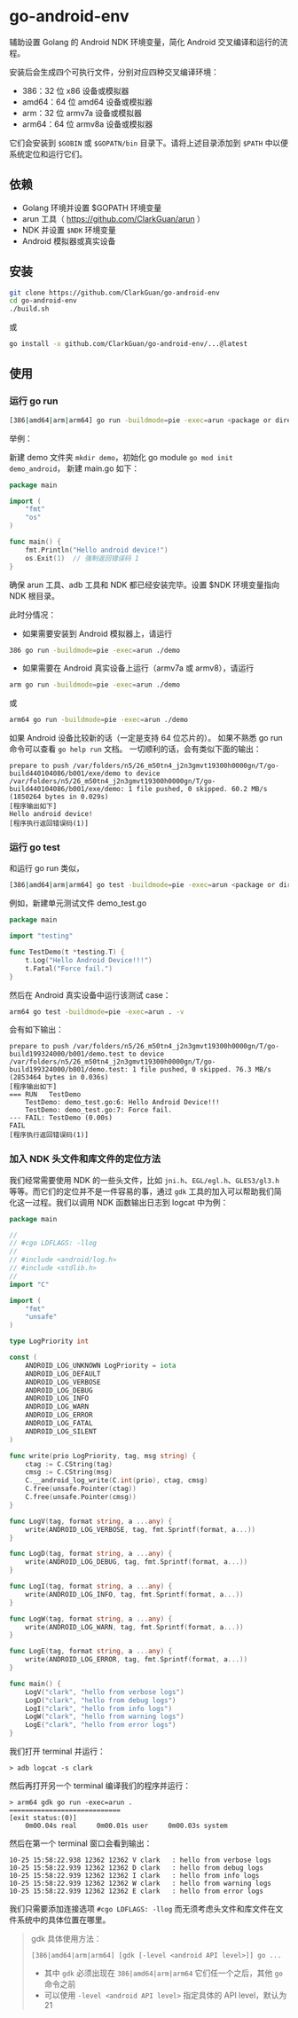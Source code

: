 # go-android-env

辅助设置 Golang 的 Android NDK 环境变量，简化 Android 交叉编译和运行的流程。

安装后会生成四个可执行文件，分别对应四种交叉编译环境：

* 386：32 位 x86 设备或模拟器
* amd64：64 位 amd64 设备或模拟器
* arm：32 位 armv7a 设备或模拟器
* arm64：64 位 armv8a 设备或模拟器

它们会安装到 `$GOBIN` 或 `$GOPATN/bin` 目录下。请将上述目录添加到 `$PATH` 中以便系统定位和运行它们。

## 依赖

* Golang 环境并设置 $GOPATH 环境变量
* arun 工具（ https://github.com/ClarkGuan/arun ）
* NDK 并设置 `$NDK` 环境变量
* Android 模拟器或真实设备

## 安装

```bash
git clone https://github.com/ClarkGuan/go-android-env
cd go-android-env
./build.sh
```

或

```bash
go install -x github.com/ClarkGuan/go-android-env/...@latest
```


## 使用

### 运行 go run

```bash
[386|amd64|arm|arm64] go run -buildmode=pie -exec=arun <package or directory> [arguments...]
```

举例：

新建 demo 文件夹 `mkdir demo`，初始化 go module `go mod init demo_android`， 新建 main.go 如下：

```go
package main

import (
	"fmt"
	"os"
)

func main() {
	fmt.Println("Hello android device!")
	os.Exit(1)  // 强制返回错误码 1
}
```

确保 arun 工具、adb 工具和 NDK 都已经安装完毕。设置 $NDK 环境变量指向 NDK 根目录。

此时分情况：

* 如果需要安装到 Android 模拟器上，请运行

```bash
386 go run -buildmode=pie -exec=arun ./demo
```

* 如果需要在 Android 真实设备上运行（armv7a 或 armv8），请运行

```bash
arm go run -buildmode=pie -exec=arun ./demo
```

或

```bash
arm64 go run -buildmode=pie -exec=arun ./demo
```

如果 Android 设备比较新的话（一定是支持 64 位芯片的）。
如果不熟悉 go run 命令可以查看 `go help run` 文档。
一切顺利的话，会有类似下面的输出：

```text
prepare to push /var/folders/n5/26_m50tn4_j2n3gmvt19300h0000gn/T/go-build440104086/b001/exe/demo to device
/var/folders/n5/26_m50tn4_j2n3gmvt19300h0000gn/T/go-build440104086/b001/exe/demo: 1 file pushed, 0 skipped. 60.2 MB/s (1850264 bytes in 0.029s)
[程序输出如下]
Hello android device!
[程序执行返回错误码(1)]
```

### 运行 go test

和运行 go run 类似，

```bash
[386|amd64|arm|arm64] go test -buildmode=pie -exec=arun <package or directory> [build/test flags & test binary flags]
```

例如，新建单元测试文件 demo_test.go

```go
package main

import "testing"

func TestDemo(t *testing.T) {
	t.Log("Hello Android Device!!!")
	t.Fatal("Force fail.")
}
```

然后在 Android 真实设备中运行该测试 case：

```bash
arm64 go test -buildmode=pie -exec=arun . -v
```

会有如下输出：

```text
prepare to push /var/folders/n5/26_m50tn4_j2n3gmvt19300h0000gn/T/go-build199324000/b001/demo.test to device
/var/folders/n5/26_m50tn4_j2n3gmvt19300h0000gn/T/go-build199324000/b001/demo.test: 1 file pushed, 0 skipped. 76.3 MB/s (2853464 bytes in 0.036s)
[程序输出如下]
=== RUN   TestDemo
    TestDemo: demo_test.go:6: Hello Android Device!!!
    TestDemo: demo_test.go:7: Force fail.
--- FAIL: TestDemo (0.00s)
FAIL
[程序执行返回错误码(1)]
```

### 加入 NDK 头文件和库文件的定位方法

我们经常需要使用 NDK 的一些头文件，比如 `jni.h`、`EGL/egl.h`、`GLES3/gl3.h` 等等。而它们的定位并不是一件容易的事，通过 `gdk` 工具的加入可以帮助我们简化这一过程。我们以调用 NDK 函数输出日志到 logcat 中为例：

```go
package main

//
// #cgo LDFLAGS: -llog
//
// #include <android/log.h>
// #include <stdlib.h>
//
import "C"

import (
	"fmt"
	"unsafe"
)

type LogPriority int

const (
	ANDROID_LOG_UNKNOWN LogPriority = iota
	ANDROID_LOG_DEFAULT
	ANDROID_LOG_VERBOSE
	ANDROID_LOG_DEBUG
	ANDROID_LOG_INFO
	ANDROID_LOG_WARN
	ANDROID_LOG_ERROR
	ANDROID_LOG_FATAL
	ANDROID_LOG_SILENT
)

func write(prio LogPriority, tag, msg string) {
	ctag := C.CString(tag)
	cmsg := C.CString(msg)
	C.__android_log_write(C.int(prio), ctag, cmsg)
	C.free(unsafe.Pointer(ctag))
	C.free(unsafe.Pointer(cmsg))
}

func LogV(tag, format string, a ...any) {
	write(ANDROID_LOG_VERBOSE, tag, fmt.Sprintf(format, a...))
}

func LogD(tag, format string, a ...any) {
	write(ANDROID_LOG_DEBUG, tag, fmt.Sprintf(format, a...))
}

func LogI(tag, format string, a ...any) {
	write(ANDROID_LOG_INFO, tag, fmt.Sprintf(format, a...))
}

func LogW(tag, format string, a ...any) {
	write(ANDROID_LOG_WARN, tag, fmt.Sprintf(format, a...))
}

func LogE(tag, format string, a ...any) {
	write(ANDROID_LOG_ERROR, tag, fmt.Sprintf(format, a...))
}

func main() {
	LogV("clark", "hello from verbose logs")
	LogD("clark", "hello from debug logs")
	LogI("clark", "hello from info logs")
	LogW("clark", "hello from warning logs")
	LogE("clark", "hello from error logs")
}
```

我们打开 terminal 并运行：

```shell
> adb logcat -s clark
```

然后再打开另一个 terminal 编译我们的程序并运行：

```shell
> arm64 gdk go run -exec=arun .   
============================
[exit status:(0)]
    0m00.04s real     0m00.01s user     0m00.03s system
```

然后在第一个 terminal 窗口会看到输出：

```shell
10-25 15:58:22.938 12362 12362 V clark   : hello from verbose logs
10-25 15:58:22.939 12362 12362 D clark   : hello from debug logs
10-25 15:58:22.939 12362 12362 I clark   : hello from info logs
10-25 15:58:22.939 12362 12362 W clark   : hello from warning logs
10-25 15:58:22.939 12362 12362 E clark   : hello from error logs
```

我们只需要添加连接选项 `#cgo LDFLAGS: -llog` 而无须考虑头文件和库文件在文件系统中的具体位置在哪里。

> gdk 具体使用方法：
> 
> `[386|amd64|arm|arm64] [gdk [-level <android API level>]] go ...`
> 
> - 其中 `gdk` 必须出现在 `386|amd64|arm|arm64` 它们任一个之后，其他 `go` 命令之前
> - 可以使用 `-level <android API level>` 指定具体的 API level，默认为 21

